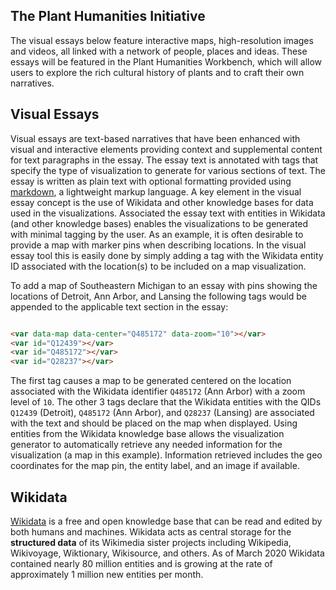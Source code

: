 <var data-essay title="Plant Humanities" data-layout="horizontal"></var>

## The Plant Humanities Initiative
The visual essays below feature interactive maps, high-resolution images and videos, all linked with a network of people, places and ideas.  These essays will be featured in the Plant Humanities Workbench, which will allow users to explore the rich cultural history of plants and to craft their own narratives.

## Visual Essays
Visual essays are text-based narratives that have been enhanced with visual and interactive elements providing context and supplemental content for text paragraphs in the essay.  The essay text is annotated with tags that specify the type of visualization to generate for various sections of text.  The essay is written as plain text with optional formatting provided using [markdown](https://en.wikipedia.org/wiki/Markdown), a lightweight markup language.  A key element in the visual essay concept is the use of  Wikidata and other knowledge bases for data used in the visualizations.  Associated the essay text with entities in Wikidata (and other knowledge bases) enables the visualizations to be generated with minimal tagging by the user.  As an example, it is often desirable to provide a map with marker pins when describing locations.  In the visual essay tool this is easily done by simply adding a tag with the Wikidata entity ID associated with the location(s) to be included on a map visualization.

To add a map of Southeastern Michigan to an essay with pins showing the locations of Detroit, Ann Arbor, and Lansing the following tags would be appended to the applicable text section in the essay:
```html

<var data-map data-center="Q485172" data-zoom="10"></var>
<var id="Q12439"></var>
<var id="Q485172"></var>
<var id="Q28237"></var>

```


The first tag causes a map to be generated centered on the location associated with the Wikidata identifier `Q485172` (Ann Arbor) with a zoom level of `10`.  The other 3 tags declare that the Wikidata entities with the QIDs `Q12439` (Detroit), `Q485172` (Ann Arbor), and `Q28237` (Lansing) are associated with the text and should be placed on the map when displayed.  Using entities from the Wikidata knowledge base allows the visualization generator to automatically retrieve any needed information for the visualization (a map in this example).  Information retrieved includes the geo coordinates for the map pin, the entity label, and an image if available.

## Wikidata
[Wikidata](https://www.wikidata.org) is a free and open knowledge base that can be read and edited by both humans and machines.  Wikidata acts as central storage for the  **structured data**  of its Wikimedia sister projects including Wikipedia, Wikivoyage, Wiktionary, Wikisource, and others.  As of March 2020 Wikidata contained nearly 80 million entities and is growing at the rate of approximately 1 million new entities per month.


